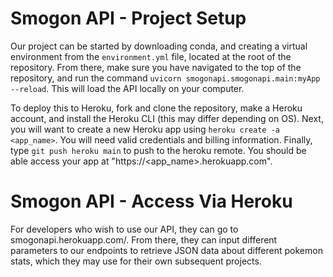 # Smogon API - Project Setup
Our project can be started by downloading conda, and creating a virtual environment from the `environment.yml` file, located at the root of the repository.  From there, make sure you have navigated to the top of the repository, and run the command `uvicorn smogonapi.smogonapi.main:myApp --reload`. This will load the API locally on your computer.

To deploy this to Heroku, fork and clone the repository, make a Heroku account, and install the Heroku CLI (this may differ depending on OS). Next, you will want to create a new Heroku app using `heroku create -a <app_name>`. You will need valid credentials and billing information. Finally, type `git push heroku main` to push to the heroku remote. You should be able access your app at "https://<app_name>.herokuapp.com".

# Smogon API - Access Via Heroku
For developers who wish to use our API, they can go to smogonapi.herokuapp.com/. From there, they can input different parameters to our endpoints to retrieve JSON data about different pokemon stats, which they may use for their own subsequent projects.